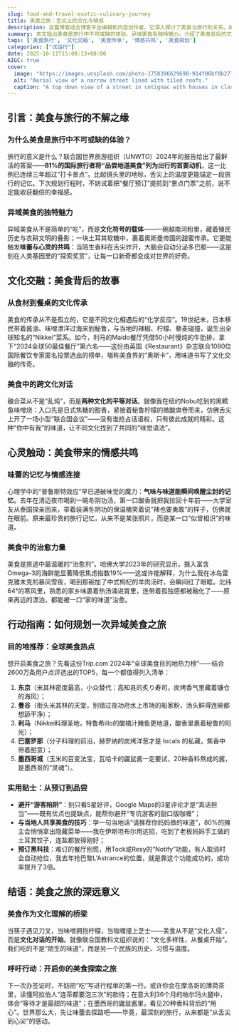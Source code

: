 ```yaml
---
slug: food-and-travel-exotic-culinary-journey
title: 美食之旅：舌尖上的文化与情感
description: 这篇博客适合博客平台编辑和内容创作者。它深入探讨了美食与旅行的关系，阐述了异域美食的文化内涵，讲述了美食带来的情感触动。同时，提供了规划异域美食之旅的实用指南，鼓励读者通过美食开启文化对话，感受从舌尖到心尖的旅行感动。
summary: 本文指出美食是旅行中不可或缺的体验，异域美食有独特魅力。介绍了美食背后的文化传承与跨文化对话，还提及美食带来的情感共鸣。最后给出异域美食之旅的目的地推荐和实用贴士，呼吁开启美食探索之旅。
tags: ['美食旅行', '文化交融', '美食传承', '情感共鸣', '美食规划']
categories: ["试运行"]
date: 2025-10-11T15:08:13+08:00
AIGC: true
cover:
  image: "https://images.unsplash.com/photo-1758396629698-914f06bf8b27?crop=entropy&cs=tinysrgb&fit=max&fm=jpg&ixid=M3w4MTEzODh8MHwxfHJhbmRvbXx8fHx8fHx8fDE3NjAxNjYzMDZ8&ixlib=rb-4.1.0&q=80&w=1080"
  alt: "Aerial view of a narrow street lined with tiled roofs."
  caption: "A top down view of a street in cotignac with houses in classic southern France style"
---
```

## 引言：美食与旅行的不解之缘

### 为什么美食是旅行中不可或缺的体验？
旅行的意义是什么？联合国世界旅游组织（UNWTO）2024年的报告给出了最鲜活的答案——**81%的国际旅行者将“品尝地道美食”列为出行的首要动机**，这一比例已连续三年超过“打卡景点”。比起镜头里的地标，舌尖上的温度更能锚定一段旅行的记忆。下次规划行程时，不妨试着把“餐厅预订”提前到“景点门票”之前，说不定能收获翻倍的幸福感。

### 异域美食的独特魅力
异域美食从不是简单的“吃”，而是**文化符号的载体**——一碗越南河粉里，藏着殖民历史与农耕文明的叠影；一块土耳其软糖中，裹着奥斯曼帝国的甜蜜传承。它更能触发**味蕾与心灵的共鸣**：当陌生香料在舌尖炸开，大脑会自动分泌多巴胺——这是刻在人类基因里的“探索奖赏”，让每一口新奇都变成对世界的好奇。

## 文化交融：美食背后的故事

### 从食材到餐桌的文化传承
美食的传承从不是孤立的，它是不同文化相遇后的“化学反应”。19世纪末，日本移民带着酱油、味噌漂洋过海来到秘鲁，与当地的辣椒、柠檬、藜麦碰撞，诞生出全球知名的“Nikkei”菜系。如今，利马的Maido餐厅凭借50小时慢炖的牛肋排，拿下“2024全球50最佳餐厅”第六名——这份由英国《Restaurant》杂志联合1080位国际餐饮专家匿名投票选出的榜单，堪称美食界的“奥斯卡”，用味道书写了文化交融的传奇。

### 美食中的跨文化对话
融合菜从不是“乱炖”，而是**两种文化的平等对话**。就像我在纽约Nobu吃到的黑鳕鱼味噌烧：入口先是日式焦糖的甜香，紧接着秘鲁柠檬的微酸席卷而来，仿佛舌尖上开了一场小型“联合国会议”——没有谁抢占话语权，只有彼此成就的精彩。这种“你中有我”的味道，让不同文化找到了共同的“味觉语法”。

## 心灵触动：美食带来的情感共鸣

### 味蕾的记忆与情感连接
心理学中的“普鲁斯特效应”早已道破味觉的魔力：**气味与味道能瞬间唤醒尘封的记忆**。去年在清迈夜市喝到一碗冬阴功汤，第一口酸香就把我拉回十年前——大学室友从泰国探亲回来，举着装满冬阴功的保温桶笑着说“辣也要勇敢”的样子，仿佛就在眼前。原来最珍贵的旅行记忆，从来不是某张照片，而是某一口“似曾相识”的味道。

### 美食中的治愈力量
美食是旅途中最温暖的“治愈剂”。哈佛大学2023年的研究显示，摄入富含Omega-3的海鲜能显著降低焦虑指数19%——这或许能解释，为什么我在冰岛雷克雅未克的暴风雪夜，喝到那碗加了中式枸杞的羊肉汤时，会瞬间红了眼眶。北纬64°的寒风里，熟悉的家乡味裹着热汤涌进胃里，连带着孤独感都被融化了——原来再远的漂泊，都能被一口“家的味道”治愈。

## 行动指南：如何规划一次异域美食之旅

### 目的地推荐：全球美食热点
想开启美食之旅？先看这份Trip.com 2024年“全球美食目的地热力榜”——结合2600万条用户点评选出的TOP5，每一个都值得列入清单：  
1. **东京**（米其林密度最高，小众替代：高知县的炙り寿司，炭烤香气里藏着镰仓的海风）；  
2. **曼谷**（街头米其林的天堂，别错过夜功府水上市场的船家粉，汤头鲜得连碗都想舔干净）；  
3. **利马**（Nikkei料理圣地，特鲁希illo的酸橘汁腌鱼更地道，酸香里裹着秘鲁的阳光）；  
4. **巴塞罗那**（分子料理的前沿，赫罗纳的炭烤洋葱才是 locals 的私藏，焦香中带着甜意）；  
5. **墨西哥城**（玉米的百变法宝，瓦哈卡的鼹鼠酱一定要试，20种香料熬成的酱，是墨西哥的“灵魂”）。

### 实用贴士：从预订到品尝
- **避开“游客陷阱”**：别只看5星好评，Google Maps的3星评论才是“真话担当”——既有优点也提缺点，能帮你避开“专坑游客的甜口版咖喱”；  
- **与当地人共享美食的技巧**：学一句当地话“请推荐你妈妈做的味道”，80%的摊主会悄悄拿出隐藏菜单——我在伊斯坦布尔用这招，吃到了老板妈妈手工做的土耳其饺子，连盐都放得刚好；  
- **预订黑科技**：难订的餐厅别慌，用Tock或Resy的“Notify”功能，有人取消时会自动抢位，我去年抢巴黎L'Astrance的位置，就是靠这个功能成功的，成功率提升了3倍。

## 结语：美食之旅的深远意义

### 美食作为文化理解的桥梁
当筷子遇见刀叉，当味噌拥抱柠檬，当咖喱撞上芝士——美食从不是“文化入侵”，而是**文化对话的开始**。就像联合国教科文组织说的：“文化多样性，从餐桌开始”。我们吃的不是“陌生的味道”，而是另一个民族的历史、习惯与温度。

### 呼吁行动：开启你的美食探索之旅
下一次办签证时，不妨把“吃”写进行程单的第一行。或许你会在摩洛哥的薄荷茶里，读懂阿拉伯人“连茶都要泡三次”的款待；在意大利36个月的帕尔玛火腿中，体会“等待才是最甜的味道”；在墨西哥的鼹鼠酱里，看见20种香料背后的“用心”。世界那么大，先让味蕾去探路吧——毕竟，最深刻的旅行，从来都是“从舌尖到心尖”的感动。  

[^1]: “The World’s 50 Best Restaurants 2024”, William Reed Business Media, 2024.06  
[^2]: Harvard T.H. Chan School of Public Health, “Omega-3 and Anxiety Reduction”, 2023.11
    